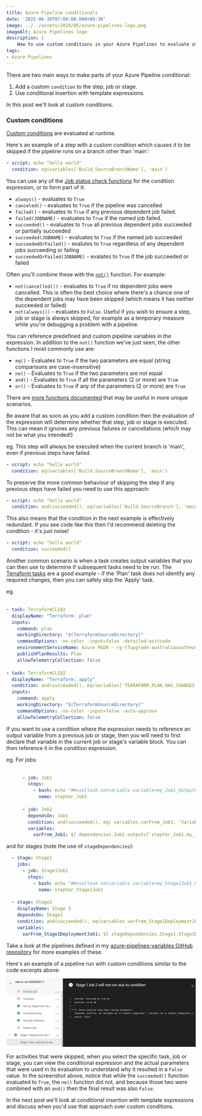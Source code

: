 ```yaml
---
title: Azure Pipeline conditionals
date: '2025-06-30T07:00:00.000+09:30'
image: ../../assets/2020/05/azure-pipelines-logo.png
imageAlt: Azure Pipelines logo
description: |
    How to use custom conditions in your Azure Pipelines to evaluate at runtime whether to execute a given step, job or stage.
tags:
- Azure Pipelines
---
```


There are two main ways to make parts of your Azure Pipeline conditional:

1. Add a custom `condition` to the step, job or stage.
2. Use conditional insertion with template expressions.

In this post we'll look at custom conditions.

### Custom conditions

[Custom conditions](https://learn.microsoft.com/azure/devops/pipelines/process/conditions?view=azure-devops&WT.mc_id=DOP-MVP-5001655) are evaluated at runtime.

Here's an example of a step with a custom condition which causes it to be skipped if the pipeline runs on a branch other than 'main':

```yaml
- script: echo "hello world"
  condition: eq(variables['Build.SourceBranchName'], 'main')
```

You can use any of the [Job status check functions](https://learn.microsoft.com/azure/devops/pipelines/process/expressions?view=azure-devops&WT.mc_id=DOP-MVP-5001655#job-status-functions) for the condition expression, or to form part of it:

- `always()` - evaluates to `True`
- `canceled()` - evaluates to `True` if the pipeline was cancelled
- `failed()` - evaluates to `True` if any previous dependent job failed.
- `failed(JOBNAME)` - evaluates to `True` if the named job failed.
- `succeeded()` - evaluates to `True` all previous dependent jobs succeeded or partially succeeded
- `succeeded(JOBNAME)` - evaluates to `True` if the named job succeeded
- `succeededOrFailed()` - evalutes to `True` regardless of any dependent jobs succeeding or failing
- `succeededOrFailed(JOBNAME)` - evalates to `True` if the job succeeded or failed

Often you'll combine these with the [`not()`](https://learn.microsoft.com/azure/devops/pipelines/process/expressions?view=azure-devops&WT.mc_id=DOP-MVP-5001655#not) function. For example:

- `not(cancelled())` - evaluates to `True` if no dependent jobs were cancelled. This is often the best choice where there's a chance one of the dependent jobs may have been skipped (which means it has neither succeeded or failed)
- `not(always())` - evaluates to `False`. Useful if you wish to ensure a step, job or stage is always skipped, for example as a temporary measure while you're debugging a problem with a pipeline.

You can reference predefined and custom pipeline variables in the expression. In addition to the `not()` function we've just seen, the other functions I most commonly use are:

- `eq()` - Evaluates to `True` if the two parameters are equal (string comparisons are case-insensitive)
- `ne()` - Evaluates to `True` if the two parameters are not equal
- `and()` - Evaluates to `True` if all the parameters (2 or more) are `True`
- `or()` - Evaluates to `True` if any of the parameters (2 or more) are `True`

There are [more functions documented](https://learn.microsoft.com/azure/devops/pipelines/process/expressions?view=azure-devops&WT.mc_id=DOP-MVP-5001655#functions) that may be useful in more unique scenarios.

Be aware that as soon as you add a custom condition then the evaluation of the expression will determine whether that step, job or stage is executed. This can mean it ignores any previous failures or cancellations (which may not be what you intended!)

eg. This step will always be executed when the current branch is 'main', even if previous steps have failed.

```yaml
- script: echo "hello world"
  condition: eq(variables['Build.SourceBranchName'], 'main')
```

To preserve the more common behaviour of skipping the step if any previous steps have failed you need to use this approach:

```yaml
- script: echo "hello world"
  condition: and(succeeded(), eq(variables['Build.SourceBranch'], 'main'))
```

This also means that the condition in the next example is effectively redundant. If you see code like this then I'd recommend deleting the condition - it's just noise!

```yaml
- script: echo "hello world"
  condition: succeeded()
```

Another common scenario is when a task creates output variables that you can then use to determine if subsequent tasks need to be run. The [Terraform tasks](https://marketplace.visualstudio.com/items?itemName=JasonBJohnson.azure-pipelines-tasks-terraform) are a good example - if the 'Plan' task does not identify any required changes, then you can safely skip the 'Apply' task.

eg.

```yaml

- task: TerraformCLI@2
  displayName: "Terraform: plan"
  inputs:
    command: plan
    workingDirectory: "$(TerraformSourceDirectory)"
    commandOptions: -no-color -input=false -detailed-exitcode
    environmentServiceName: Azure MSDN - rg-tfupgrade-australiasoutheast
    publishPlanResults: Plan
    allowTelemetryCollection: false

- task: TerraformCLI@2
  displayName: "Terraform: apply"
  condition: and(succeeded(), eq(variables['TERRAFORM_PLAN_HAS_CHANGES'], 'true'))
  inputs:
    command: apply
    workingDirectory: "$(TerraformSourceDirectory)"
    commandOptions: -no-color -input=false -auto-approve
    allowTelemetryCollection: false
```

If you want to use a condition where the expression needs to reference an output variable from a previous job or stage, then you will need to first declare that variable in the current job or stage's variable block. You can then reference it in the condition expression.

eg. For jobs:

```yaml

      - job: Job1
        steps:
          - bash: echo "##vso[task.setvariable variable=my_Job1_OutputVar;isOutput=true]Variable set in stepVar_Job1"
            name: stepVar_Job1

      - job: Job2
        dependsOn: Job1
        condition: and(succeeded(), eq( variables.varFrom_Job1, 'Variable set in stepVar_Job1'))
        variables:
          varFrom_Job1: $[ dependencies.Job1.outputs['stepVar_Job1.my_Job1_OutputVar'] ]
```

and for stages (note the use of `stageDependencies`):

```yaml
  - stage: Stage1
    jobs:
      - job: Stage1Job1
        steps:
          - bash: echo "##vso[task.setvariable variable=my_Stage1Job1_OutputVar;isOutput=true]Variable set in stepVar_Stage1Job1"
            name: stepVar_Stage1Job1

  - stage: Stage3
    displayName: Stage 3
    dependsOn: Stage1
    condition: and(succeeded(), eq(variables.varFrom_Stage1DeploymentJob1, 'Variable set in stepVar_Stage1Job1'))
    variables:
      varFrom_Stage1DeploymentJob1: $[ stageDependencies.Stage1.Stage1DeploymentJob1.outputs['Stage1DeploymentJob1.stepVar_Stage1DeploymentJob1.my_Stage1DeploymentJob1_OutputVar'] ]

```

Take a look at the pipelines defined in my [azure-pipelines-variables GitHub repository](https://github.com/flcdrg/azure-pipelines-variables) for more examples of these.

Here's an example of a pipeline run with custom conditions similar to the code excerpts above:

![Screenshot of pipeline run with custom conditions. A conditional step in the first job has been executed. Stage shows that it was not executed as the condition evaluated to false](../../assets/2025/06/azure-pipeline-custom-conditions.png)

For activities that were skipped, when you select the specific task, job or stage, you can view the conditional expression and the actual parameters that were used in its evaluation to understand why it resulted in a `False` value. In the screenshot above, notice that while the `succeeded()` function evaluated to `True`, the `ne()` function did not, and because those two were combined with an `and()` then the final result was also `False`.

In the next post we'll look at conditional insertion with template expressions and discuss when you'd use that approach over custom conditions.
